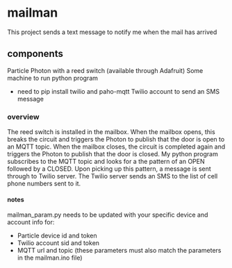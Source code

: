 # mailman

This project sends a text message to notify me when the mail has arrived

## components
Particle Photon with a reed switch (available through Adafruit)
Some machine to run python program
  - need to pip install twilio and paho-mqtt
Twilio account to send an SMS message

### overview
The reed switch is installed in the mailbox. When the mailbox opens, this breaks the circuit and triggers the Photon to publish that the door is open to an MQTT topic. When the mailbox closes, the circuit is completed again and triggers the Photon to publish that the door is closed. My python program subscribes to the MQTT topic and looks for a the pattern of an OPEN followed by a CLOSED. Upon picking up this pattern, a message is sent through to Twilio server. The Twilio server sends an SMS to the list of cell phone numbers sent to it.

#### notes
mailman_param.py needs to be updated with your specific device and account info for:
  - Particle device id and token
  - Twilio account sid and token
  - MQTT url and topic (these parameters must also match the parameters in the mailman.ino file)
